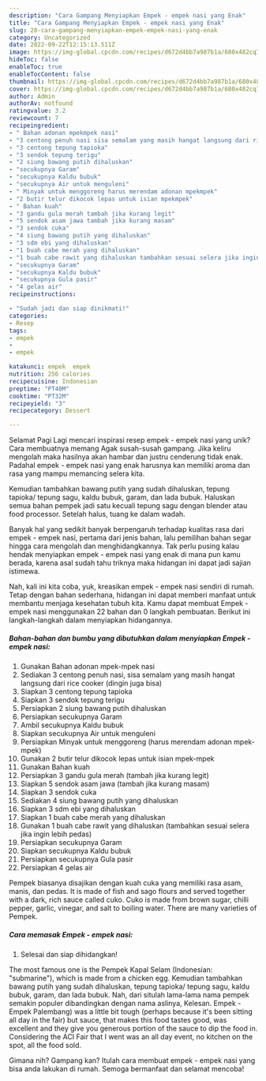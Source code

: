 ```yaml
---
description: "Cara Gampang Menyiapkan Empek - empek nasi yang Enak"
title: "Cara Gampang Menyiapkan Empek - empek nasi yang Enak"
slug: 28-cara-gampang-menyiapkan-empek-empek-nasi-yang-enak
category: Uncategorized
date: 2022-09-22T12:15:13.511Z
image: https://img-global.cpcdn.com/recipes/d672d4bb7a987b1a/680x482cq70/empek-empek-nasi-foto-resep-utama.jpg
hideToc: false
enableToc: true
enableTocContent: false
thumbnail: https://img-global.cpcdn.com/recipes/d672d4bb7a987b1a/680x482cq70/empek-empek-nasi-foto-resep-utama.jpg
cover: https://img-global.cpcdn.com/recipes/d672d4bb7a987b1a/680x482cq70/empek-empek-nasi-foto-resep-utama.jpg
author: Admin
authorAv: notfound
ratingvalue: 3.2
reviewcount: 7
recipeingredient:
- " Bahan adonan mpekmpek nasi"
- "3 centong penuh nasi sisa semalam yang masih hangat langsung dari rice cooker dingin juga bisa"
- "3 centong tepung tapioka"
- "3 sendok tepung terigu"
- "2 siung bawang putih dihaluskan"
- "secukupnya Garam"
- "secukupnya Kaldu bubuk"
- "secukupnya Air untuk menguleni"
- " Minyak untuk menggoreng harus merendam adonan mpekmpek"
- "2 butir telur dikocok lepas untuk isian mpekmpek"
- " Bahan kuah"
- "3 gandu gula merah tambah jika kurang legit"
- "5 sendok asam jawa tambah jika kurang masam"
- "3 sendok cuka"
- "4 siung bawang putih yang dihaluskan"
- "3 sdm ebi yang dihaluskan"
- "1 buah cabe merah yang dihaluskan"
- "1 buah cabe rawit yang dihaluskan tambahkan sesuai selera jika ingin lebih pedas"
- "secukupnya Garam"
- "secukupnya Kaldu bubuk"
- "secukupnya Gula pasir"
- "4 gelas air"
recipeinstructions:

- "Sudah jadi dan siap dinikmati!"
categories:
- Resep
tags:
- empek
- 
- empek

katakunci: empek  empek 
nutrition: 256 calories
recipecuisine: Indonesian
preptime: "PT40M"
cooktime: "PT32M"
recipeyield: "3"
recipecategory: Dessert

---
```



Selamat Pagi Lagi mencari inspirasi resep empek - empek nasi yang unik? Cara membuatnya memang Agak susah-susah gampang. Jika keliru mengolah maka hasilnya akan hambar dan justru cenderung tidak enak. Padahal empek - empek nasi yang enak harusnya kan memiliki aroma dan rasa yang mampu memancing selera kita.


Kemudian tambahkan bawang putih yang sudah dihaluskan, tepung tapioka/ tepung sagu, kaldu bubuk, garam, dan lada bubuk. Haluskan semua bahan pempek jadi satu kecuali tepung sagu dengan blender atau food processor. Setelah halus, tuang ke dalam wadah.

Banyak hal yang sedikit banyak berpengaruh terhadap kualitas rasa dari empek - empek nasi, pertama dari jenis bahan, lalu pemilihan bahan segar hingga cara mengolah dan menghidangkannya. Tak perlu pusing kalau hendak menyiapkan empek - empek nasi yang enak di mana pun kamu berada, karena asal sudah tahu triknya maka hidangan ini dapat jadi sajian istimewa.


Nah, kali ini kita coba, yuk, kreasikan empek - empek nasi sendiri di rumah. Tetap dengan bahan sederhana, hidangan ini dapat memberi manfaat untuk membantu menjaga kesehatan tubuh kita. Kamu dapat membuat Empek - empek nasi menggunakan 22 bahan dan 0 langkah pembuatan. Berikut ini langkah-langkah dalam menyiapkan hidangannya.

<!--inarticleads1-->

##### Bahan-bahan dan bumbu yang dibutuhkan dalam menyiapkan Empek - empek nasi:

1. Gunakan  Bahan adonan mpek-mpek nasi
1. Sediakan 3 centong penuh nasi, sisa semalam yang masih hangat langsung dari rice cooker (dingin juga bisa)
1. Siapkan 3 centong tepung tapioka
1. Siapkan 3 sendok tepung terigu
1. Persiapkan 2 siung bawang putih dihaluskan
1. Persiapkan secukupnya Garam
1. Ambil secukupnya Kaldu bubuk
1. Siapkan secukupnya Air untuk menguleni
1. Persiapkan  Minyak untuk menggoreng (harus merendam adonan mpek-mpek)
1. Gunakan 2 butir telur dikocok lepas untuk isian mpek-mpek
1. Gunakan  Bahan kuah
1. Persiapkan 3 gandu gula merah (tambah jika kurang legit)
1. Siapkan 5 sendok asam jawa (tambah jika kurang masam)
1. Siapkan 3 sendok cuka
1. Sediakan 4 siung bawang putih yang dihaluskan
1. Siapkan 3 sdm ebi yang dihaluskan
1. Siapkan 1 buah cabe merah yang dihaluskan
1. Gunakan 1 buah cabe rawit yang dihaluskan (tambahkan sesuai selera jika ingin lebih pedas)
1. Persiapkan secukupnya Garam
1. Siapkan secukupnya Kaldu bubuk
1. Persiapkan secukupnya Gula pasir
1. Persiapkan 4 gelas air


Pempek biasanya disajikan dengan kuah cuka yang memiliki rasa asam, manis, dan pedas. It is made of fish and sago flours and served together with a dark, rich sauce called cuko. Cuko is made from brown sugar, chilli pepper, garlic, vinegar, and salt to boiling water. There are many varieties of Pempek. 

<!--inarticleads2-->

##### Cara memasak Empek - empek nasi:


1. Selesai dan siap dihidangkan!

The most famous one is the Pempek Kapal Selam (Indonesian: &#34;submarine&#34;), which is made from a chicken egg. Kemudian tambahkan bawang putih yang sudah dihaluskan, tepung tapioka/ tepung sagu, kaldu bubuk, garam, dan lada bubuk. Nah, dari situlah lama-lama nama pempek semakin populer dibandingkan dengan nama aslinya, Kelesan. Empek - Empek Palembang) was a little bit tough (perhaps because it&#39;s been sitting all day in the fair) but sauce, that makes this food tastes good, was excellent and they give you generous portion of the sauce to dip the food in. Considering the ACI Fair that I went was an all day event, no kitchen on the spot, all the food sold. 

Gimana nih? Gampang kan? Itulah cara membuat empek - empek nasi yang bisa anda lakukan di rumah. Semoga bermanfaat dan selamat mencoba!
